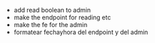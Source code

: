 - add read boolean to admin
- make the endpoint for reading etc
- make the fe for the admin
- formatear fechayhora del endpoint y del admin